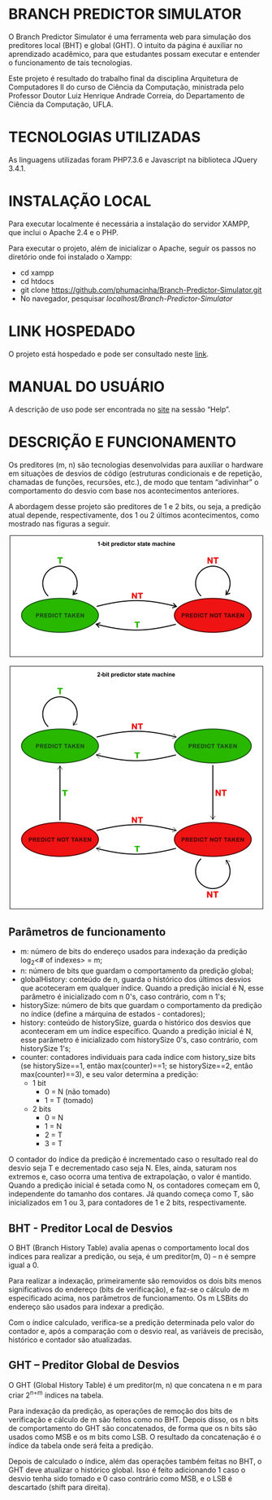 # BRANCH PREDICTOR SIMULATOR

O Branch Predictor Simulator é uma ferramenta web para simulação dos preditores local (BHT) e global (GHT). O intuito da página é auxiliar no aprendizado acadêmico, para que estudantes possam executar e entender o funcionamento de tais tecnologias.

Este projeto é resultado do trabalho final da disciplina Arquitetura de Computadores II do curso de Ciência da Computação, ministrada pelo Professor Doutor Luiz Henrique Andrade Correia, do Departamento de Ciência da Computação, UFLA.

# TECNOLOGIAS UTILIZADAS

As linguagens utilizadas foram PHP7.3.6 e Javascript na biblioteca JQuery 3.4.1.

# INSTALAÇÃO LOCAL

Para executar localmente é necessária a instalação do servidor XAMPP, que inclui o Apache 2.4 e o PHP.

Para executar o projeto, além de inicializar o Apache, seguir os passos no diretório onde foi instalado o Xampp:
- cd xampp
- cd htdocs
- git clone https://github.com/phumacinha/Branch-Predictor-Simulator.git
- No navegador, pesquisar *localhost/Branch-Predictor-Simulator*

# LINK HOSPEDADO

O projeto está hospedado e pode ser consultado neste [link](http://branchprediction.epizy.com/).

# MANUAL DO USUÁRIO

A descrição de uso pode ser encontrada no [site](http://branchprediction.epizy.com/) na sessão “Help”.

# DESCRIÇÃO E FUNCIONAMENTO

Os preditores (m, n) são tecnologias desenvolvidas para auxiliar o hardware em situações de desvios de código (estruturas condicionais e de repetição, chamadas de funções, recursões, etc.), de modo que tentam “adivinhar” o comportamento do desvio com base nos acontecimentos anteriores.

A abordagem desse projeto são preditores de 1 e 2 bits, ou seja, a predição atual depende, respectivamente, dos 1 ou 2 últimos acontecimentos, como mostrado nas figuras a seguir.

<p align="center">
  <img src="/readme-images/state-machine-1-bit.png">
</p>

<p align="center">
  <img src="/readme-images/state-machine-2-bit.png">
</p>

## Parâmetros de funcionamento
- m: número de bits do endereço usados para indexação da predição log<sub>2</sub><# of indexes> = m;
- n: número de bits que guardam o comportamento da predição global;
- globalHistory: conteúdo de n, guarda o histórico dos últimos desvios que acoteceram em qualquer índice. Quando a predição inicial é N, esse parâmetro é inicializado com n 0's, caso contrário, com n 1's;
- historySize: número de bits que guardam o comportamento da predição no índice (define a márquina de estados - contadores);
- history: conteúdo de historySize, guarda o histórico dos desvios que aconteceram em um índice específico. Quando a predição inicial é N, esse parâmetro é inicializado com historySize 0's, caso contrário, com historySize 1's;
- counter: contadores individuais para cada índice com history_size bits (se historySize==1, então max(counter)==1; se historySize==2, então max(counter)==3), e seu valor determina a predição:
  - 1 bit
    - 0 = N (não tomado)
    - 1 = T (tomado)
  - 2 bits
    - 0 = N
    - 1 = N
    - 2 = T
    - 3 = T

O contador do índice da predição é incrementado caso o resultado real do desvio seja T e decrementado caso seja N. Eles, ainda, saturam nos extremos e, caso ocorra uma tentiva de extrapolação, o valor é mantido. Quando a predição inicial é setada como N, os contadores começam em 0, independente do tamanho dos contares. Já quando começa como T, são inicializados em 1 ou 3, para contadores de 1 e 2 bits, respectivamente.

## BHT - Preditor Local de Desvios

O BHT (Branch History Table) avalia apenas o comportamento local dos índices para realizar a predição, ou seja, é um preditor(m, 0) – n é sempre igual a 0.

Para realizar a indexação, primeiramente são removidos os dois bits menos significativos do endereço (bits de verificação), e faz-se o cálculo de m especificado acima, nos parâmetros de funcionamento. Os m LSBits do endereço são usados para indexar a predição.

Com o índice calculado, verifica-se a predição determinada pelo valor do contador e, após a comparação com o desvio real, as variáveis de precisão, histórico e contador são atualizadas.

## GHT – Preditor Global de Desvios

O GHT (Global History Table) é um preditor(m, n) que concatena n e m para criar 2<sup>n+m</sup> índices na tabela.

Para indexação da predição, as operações de remoção dos bits de verificação e cálculo de m são feitos como no BHT. Depois disso, os n bits de comportamento do GHT são concatenados, de forma que os n bits são usados como MSB e os m bits como LSB. O resultado da concatenação é o índice da tabela onde será feita a predição.

Depois de calculado o índice, além das operações também feitas no BHT, o GHT deve atualizar o histórico global. Isso é feito adicionando 1 caso o desvio tenha sido tomado e 0 caso contrário como MSB, e o LSB é descartado (shift para direita).
